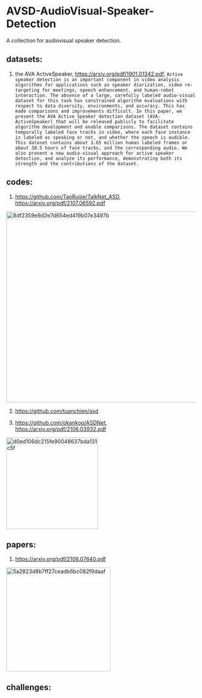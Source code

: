 # AVSD-AudioVisual-Speaker-Detection
A collection for audiovisual speaker detection.

## datasets:
1. the AVA ActiveSpeaker, https://arxiv.org/pdf/1901.01342.pdf, 
`Active speaker detection is an important component in
video analysis algorithms for applications such as speaker
diarization, video re-targeting for meetings, speech enhancement, and human-robot interaction. The absence
of a large, carefully labeled audio-visual dataset for this
task has constrained algorithm evaluations with respect
to data diversity, environments, and accuracy. This has
made comparisons and improvements difficult. In this paper, we present the AVA Active Speaker detection dataset
(AVA-ActiveSpeaker) that will be released publicly to facilitate algorithm development and enable comparisons. The
dataset contains temporally labeled face tracks in video,
where each face instance is labeled as speaking or not,
and whether the speech is audible. This dataset contains
about 3.65 million human labeled frames or about 38.5
hours of face tracks, and the corresponding audio. We also
present a new audio-visual approach for active speaker detection, and analyze its performance, demonstrating both its
strength and the contributions of the dataset.
`

## codes:
1. https://github.com/TaoRuijie/TalkNet_ASD, https://arxiv.org/pdf/2107.06592.pdf
<img width="509" alt="8df2359e9d2e7d654ed419b07e3497b" src="https://user-images.githubusercontent.com/37799481/142824263-0bc81d7d-ac09-43d3-80f5-fb0dd12fdb55.png">

2. https://github.com/tuanchien/asd

3. https://github.com/okankop/ASDNet, https://arxiv.org/pdf/2106.03932.pdf
 <img width="244" alt="d0ed106dc215fe90048637bda131c5f" src="https://user-images.githubusercontent.com/37799481/142824073-87abd554-b3e1-4465-8a17-a69a1db0bcd0.png">
 
 
## papers:
1. https://arxiv.org/pdf/2108.07640.pdf
<img width="277" alt="5a2823d8b7ff27ceadb6bc082f9daaf" src="https://user-images.githubusercontent.com/37799481/142824755-4c895495-5d4b-4523-a390-75a8419d9dd1.png">

## challenges:

